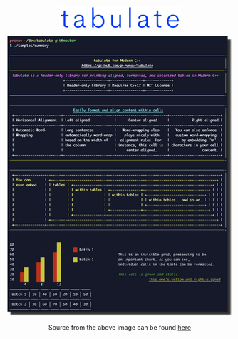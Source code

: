 <p align="center">
  <img height="50" src="img/logo.jpg"/>  
</p>

<p align="center">
  <img src="img/demo.png"/>  
  <p align="center">
   Source from the above image can be found
    <a href="https://github.com/p-ranav/tabulate/blob/master/samples/summary.cpp">
      here
    </a>
  </p>
</p>
